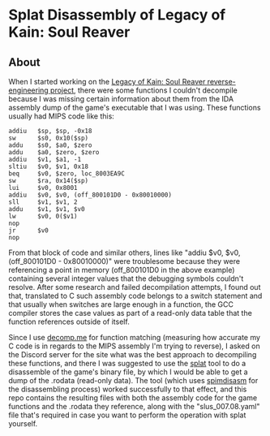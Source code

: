# Splat Disassembly of Legacy of Kain: Soul Reaver
## About 

When I started working on the <a href="https://github.com/Gh0stBlade/KAIN2">Legacy of Kain: Soul Reaver reverse-engineering project</a>, there were some functions I couldn't decompile because I was missing certain information about them from the IDA assembly dump of the game's executable that I was using. These functions usually had MIPS code like this:

```
addiu   $sp, $sp, -0x18
sw      $s0, 0x10($sp)
addu    $s0, $a0, $zero
addu    $a0, $zero, $zero
addiu   $v1, $a1, -1
sltiu   $v0, $v1, 0x18
beq     $v0, $zero, loc_8003EA9C
sw      $ra, 0x14($sp)
lui     $v0, 0x8001
addiu   $v0, $v0, (off_800101D0 - 0x80010000)
sll     $v1, $v1, 2
addu    $v1, $v1, $v0
lw      $v0, 0($v1)
nop
jr      $v0
nop
```

From that block of code and similar others, lines like "addiu   $v0, $v0, (off_800101D0 - 0x80010000)" were troublesome because they were referencing a point in memory (off_800101D0 in the above example) containing several integer values that the debugging symbols couldn't resolve. After some research and failed decompilation attempts, I found out that, translated to C such assembly code belongs to a switch statement and that usually when switches are large enough in a function, the GCC compiler stores the case values as part of a read-only data table that the function references outside of itself.

Since I use <a href="https://decomp.me/">decomp.me</a> for function matching (measuring how accurate my C code is in regards to the MIPS assembly I'm trying to reverse), I asked on the Discord server for the site what was the best approach to decompiling these functions, and there I was suggested to use the <a href="https://github.com/ethteck/splat">splat</a> tool to do a disassemble of the game's binary file, by which I would be able to get a dump of the .rodata (read-only data). The tool (which uses <a href="https://github.com/Decompollaborate/spimdisasm">spimdisasm</a> for the disassembling process) worked successfully to that effect, and this repo contains the resulting files with both the assembly code for the game functions and the .rodata they reference, along with the "slus_007.08.yaml" file that's required in case you want to perform the operation with splat yourself. 
